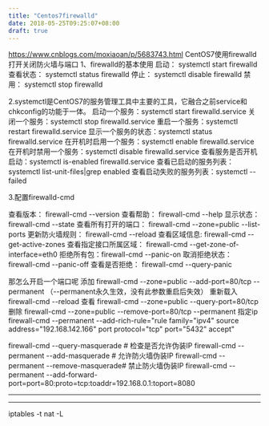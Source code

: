 ```yaml
---
title: "Centos7firewalld"
date: 2018-05-25T09:25:07+08:00
draft: true
---
```



https://www.cnblogs.com/moxiaoan/p/5683743.html
CentOS7使用firewalld打开关闭防火墙与端口
1、firewalld的基本使用
启动： systemctl start firewalld
查看状态： systemctl status firewalld 
停止： systemctl disable firewalld
禁用： systemctl stop firewalld
 
2.systemctl是CentOS7的服务管理工具中主要的工具，它融合之前service和chkconfig的功能于一体。
启动一个服务：systemctl start firewalld.service
关闭一个服务：systemctl stop firewalld.service
重启一个服务：systemctl restart firewalld.service
显示一个服务的状态：systemctl status firewalld.service
在开机时启用一个服务：systemctl enable firewalld.service
在开机时禁用一个服务：systemctl disable firewalld.service
查看服务是否开机启动：systemctl is-enabled firewalld.service
查看已启动的服务列表：systemctl list-unit-files|grep enabled
查看启动失败的服务列表：systemctl --failed

3.配置firewalld-cmd

查看版本： firewall-cmd --version
查看帮助： firewall-cmd --help
显示状态： firewall-cmd --state
查看所有打开的端口： firewall-cmd --zone=public --list-ports
更新防火墙规则： firewall-cmd --reload
查看区域信息:  firewall-cmd --get-active-zones
查看指定接口所属区域： firewall-cmd --get-zone-of-interface=eth0
拒绝所有包：firewall-cmd --panic-on
取消拒绝状态： firewall-cmd --panic-off
查看是否拒绝： firewall-cmd --query-panic
 
那怎么开启一个端口呢
添加
firewall-cmd --zone=public --add-port=80/tcp --permanent    （--permanent永久生效，没有此参数重启后失效）
重新载入
firewall-cmd --reload
查看
firewall-cmd --zone=public --query-port=80/tcp
删除
firewall-cmd --zone=public --remove-port=80/tcp --permanent
指定ip
firewall-cmd --permanent --add-rich-rule="rule family="ipv4" source address="192.168.142.166" port protocol="tcp" port="5432" accept"


firewall-cmd --query-masquerade # 检查是否允许伪装IP
firewall-cmd --permanent --add-masquerade # 允许防火墙伪装IP
firewall-cmd --permanent --remove-masquerade# 禁止防火墙伪装IP
firewall-cmd --permanent --add-forward-port=port=80:proto=tcp:toaddr=192.168.0.1:toport=8080

---------------------

---------------------
iptables -t nat -L

